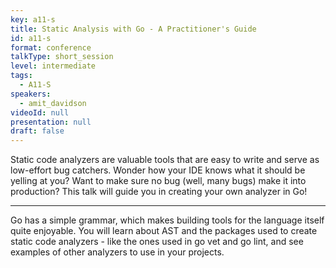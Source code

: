 ```yaml
---
key: a11-s
title: Static Analysis with Go - A Practitioner's Guide
id: a11-s
format: conference
talkType: short_session
level: intermediate
tags:
  - A11-S
speakers:
  - amit_davidson
videoId: null
presentation: null
draft: false
---
```

Static code analyzers are valuable tools that are easy to write and serve as low-effort bug catchers. Wonder how your IDE knows what it should be yelling at you? Want to make sure no bug (well, many bugs) make it into production? This talk will guide you in creating your own analyzer in Go!

---
Go has a simple grammar, which makes building tools for the language itself quite enjoyable. You will learn about AST and the packages used to create static code analyzers - like the ones used in go vet and go lint, and see examples of other analyzers to use in your projects.
